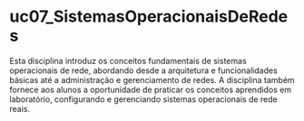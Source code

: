 # uc07_SistemasOperacionaisDeRedes

Esta disciplina introduz os conceitos fundamentais de sistemas operacionais de rede, abordando desde a arquitetura e funcionalidades básicas até a administração e gerenciamento de redes. A disciplina também fornece aos alunos a oportunidade de praticar os conceitos aprendidos em laboratório, configurando e gerenciando sistemas operacionais de rede reais.

